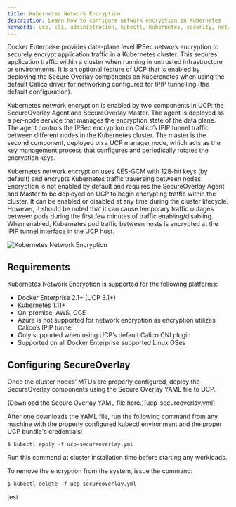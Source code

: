 ```yaml
---
title: Kubernetes Network Encryption
description: Learn how to configure network encryption in Kubernetes
keywords: ucp, cli, administration, kubectl, Kubernetes, security, network, ipsec, ipip, esp, calico
---
```


Docker Enterprise provides data-plane level IPSec network encryption to securely encrypt application traffic in a Kubernetes cluster. This secures application traffic within a cluster when running in untrusted infrastructure or environments. It is an optional feature of UCP that is enabled by deploying the Secure Overlay components on Kuberenetes when using the default Calico driver for networking configured for IPIP tunnelling (the default configuration).

Kubernetes network encryption is enabled by two components in UCP: the SecureOverlay Agent and SecureOverlay Master. The agent is deployed as a per-node service that manages the encryption state of the data plane. The agent controls the IPSec encryption on Calico’s IPIP tunnel traffic between different nodes in the Kubernetes cluster. The master is the second component, deployed on a UCP manager node, which acts as the key management process that configures and periodically rotates the encryption keys.

Kubernetes network encryption uses AES-GCM with 128-bit keys (by default) and encrypts Kubernetes traffic traversing between nodes. Encryption is not enabled by default and requires the SecureOverlay Agent and Master to be deployed on UCP to begin encrypting traffic within the cluster. It can be enabled or disabled at any time during the cluster lifecycle. However, it should be noted that it can cause temporary traffic outages between pods during the first few minutes of traffic enabling/disabling. When enabled, Kubernetes pod traffic between hosts is encrypted at the IPIP tunnel interface in the UCP host.

![Kubernetes Network Encryption](/images/kubernetes-network-encryption.png)

## Requirements

Kubernetes Network Encryption is supported for the following platforms:
* Docker Enterprise 2.1+ (UCP 3.1+)
* Kubernetes 1.11+
* On-premise, AWS, GCE
* Azure is not supported for network encryption as encryption utilizes Calico’s IPIP tunnel
* Only supported when using UCP’s default Calico CNI plugin
* Supported on all Docker Enterprise supported Linux OSes

## Configuring SecureOverlay

Once the cluster nodes’ MTUs are properly configured, deploy the SecureOverlay components using the Secure Overlay YAML file to UCP.

(Download the Secure Overlay YAML file here.)[ucp-secureoverlay.yml]

After one downloads the YAML file, run the following command from any machine with the properly configured kubectl environment and the proper UCP bundle's credentials:

```
$ kubectl apply -f ucp-secureoverlay.yml
```

Run this command at cluster installation time before starting any workloads.

To remove the encryption from the system, issue the command:

```
$ kubectl delete -f ucp-secureoverlay.yml
```
test
